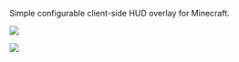 Simple configurable client-side HUD overlay for Minecraft.

![](https://i.imgur.com/33iaCo1.png)

![](https://i.imgur.com/vlrIaYQ.png)

